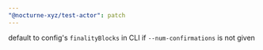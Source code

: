 ```yaml
---
"@nocturne-xyz/test-actor": patch
---
```


default to config's `finalityBlocks` in CLI if `--num-confirmations` is not given
